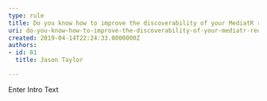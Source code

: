 ```yaml
---
type: rule
title: Do you know how to improve the discoverability of your MediatR requests?
uri: do-you-know-how-to-improve-the-discoverability-of-your-mediatr-requests
created: 2019-04-14T22:24:33.0000000Z
authors:
- id: 81
  title: Jason Taylor

---
```




<span class='intro'> Enter Intro Text </span>




